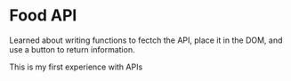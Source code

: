 # Food API

Learned about writing functions to fectch the API, place it in the DOM, and use a button to return information.

This is my first experience with APIs

